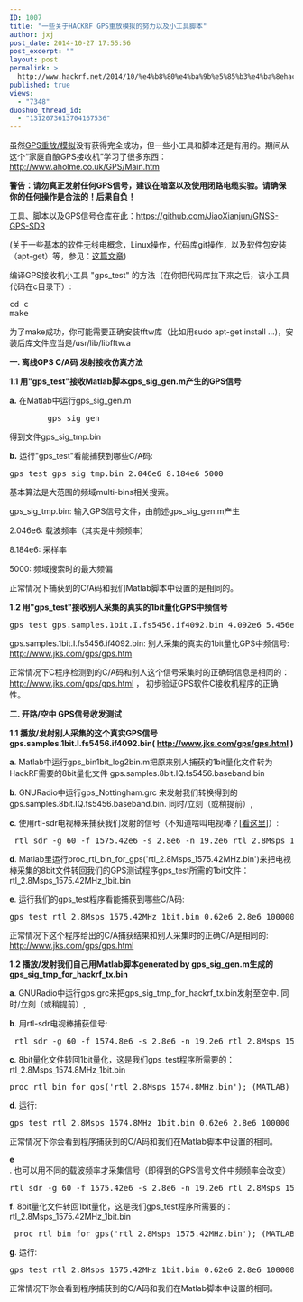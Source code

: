 ```yaml
---
ID: 1007
title: "一些关于HACKRF GPS重放模拟的努力以及小工具脚本"
author: jxj
post_date: 2014-10-27 17:55:56
post_excerpt: ""
layout: post
permalink: >
  http://www.hackrf.net/2014/10/%e4%b8%80%e4%ba%9b%e5%85%b3%e4%ba%8ehackrf-gps%e9%87%8d%e6%94%be%e6%a8%a1%e6%8b%9f%e7%9a%84%e5%8a%aa%e5%8a%9b%e4%bb%a5%e5%8f%8a%e5%b0%8f%e5%b7%a5%e5%85%b7%e8%84%9a%e6%9c%ac/
published: true
views:
  - "7348"
duoshuo_thread_id:
  - "1312073613704167536"
---
```

虽然<a href="http://sdr-x.github.io/%E4%B8%80%E4%BA%9B%E5%85%B3%E4%BA%8EGPS%E9%87%8D%E6%94%BE%E6%A8%A1%E6%8B%9F%E7%9A%84%E5%8A%AA%E5%8A%9B%E4%BB%A5%E5%8F%8A%E5%B0%8F%E5%B7%A5%E5%85%B7%E8%84%9A%E6%9C%AC/">GPS重放/模拟</a>没有获得完全成功，但一些小工具和脚本还是有用的。期间从这个“家庭自酿GPS接收机”学习了很多东西：<a href="http://www.aholme.co.uk/GPS/Main.htm">http://www.aholme.co.uk/GPS/Main.htm</a><!--more-->

<strong>**警告：请勿真正发射任何GPS信号，建议在暗室以及使用闭路电缆实验。请确保你的任何操作是合法的！后果自负！**</strong>

工具、脚本以及GPS信号仓库在此：<a href="https://github.com/JiaoXianjun/GNSS-GPS-SDR">https://github.com/JiaoXianjun/GNSS-GPS-SDR</a>

(关于一些基本的软件无线电概念，Linux操作，代码库git操作，以及软件包安装（apt-get）等，参见：<a href="http://sdr-x.github.io/rtl-sdr-rtl2832%E7%94%B5%E8%A7%86%E6%A3%92%E8%B7%9F%E8%B8%AA%E9%A3%9E%E6%9C%BAstep-by-step%E6%95%99%E7%A8%8B(tutorial%20ADS-B%20aircraft%20tracking%20by%20rtl-sdr%20rtl2832%20gr-air-modes)/">这篇文章</a>)

编译GPS接收机小工具 "gps_test" 的方法（在你把代码库拉下来之后，该小工具代码在c目录下）:
<pre class="lang:default decode:true ">cd c
make</pre>
为了make成功，你可能需要正确安装fftw库（比如用sudo apt-get install ...)，安装后库文件应当是/usr/lib/libfftw.a

<strong>一. 离线GPS C/A码 发射接收仿真方法</strong>

<strong>1.1 用"gps_test"接收Matlab脚本gps_sig_gen.m产生的GPS信号</strong>

<strong>a.</strong> 在Matlab中运行gps_sig_gen.m
<pre class="lang:default decode:true">        gps_sig_gen</pre>
得到文件gps_sig_tmp.bin

<strong>b.</strong> 运行"gps_test"看能捕获到哪些C/A码:
<pre class="lang:default decode:true ">gps_test gps_sig_tmp.bin 2.046e6 8.184e6 5000</pre>
基本算法是大范围的频域multi-bins相关搜索。

gps_sig_tmp.bin: 输入GPS信号文件，由前述gps_sig_gen.m产生

2.046e6: 载波频率（其实是中频频率）

8.184e6: 采样率

5000: 频域搜索时的最大频偏

正常情况下捕获到的C/A码和我们Matlab脚本中设置的是相同的。

<strong>1.2 用"gps_test"接收别人采集的真实的1bit量化GPS中频信号</strong>
<pre class="lang:default decode:true ">gps_test gps.samples.1bit.I.fs5456.if4092.bin 4.092e6 5.456e6 5000</pre>
gps.samples.1bit.I.fs5456.if4092.bin: 别人采集的真实的1bit量化GPS中频信号: <a href="http://www.jks.com/gps/gps.htm">http://www.jks.com/gps/gps.htm</a>

正常情况下C程序检测到的C/A码和别人这个信号采集时的正确码信息是相同的：<a href="http://www.jks.com/gps/gps.html">http://www.jks.com/gps/gps.html</a> ，
初步验证GPS软件C接收机程序的正确性。

<strong>二. 开路/空中 GPS信号收发测试</strong>

<strong>1.1 播放/发射别人采集的这个真实GPS信号gps.samples.1bit.I.fs5456.if4092.bin( <a href="http://www.jks.com/gps/gps.html">http://www.jks.com/gps/gps.html</a> )</strong>

<strong>a</strong>. Matlab中运行gps_bin1bit_log2bin.m把原来别人捕获的1bit量化文件转为HackRF需要的8bit量化文件 gps.samples.8bit.IQ.fs5456.baseband.bin

<strong>b</strong>. GNURadio中运行gps_Nottingham.grc 来发射我们转换得到的gps.samples.8bit.IQ.fs5456.baseband.bin. 同时/立刻（或稍提前）,

<strong>c</strong>. 使用rtl-sdr电视棒来捕获我们发射的信号（不知道啥叫电视棒？[<a href="http://sdr-x.github.io/rtl-sdr-rtl2832%E7%94%B5%E8%A7%86%E6%A3%92%E8%B7%9F%E8%B8%AA%E9%A3%9E%E6%9C%BAstep-by-step%E6%95%99%E7%A8%8B%28tutorial%20ADS-B%20aircraft%20tracking%20by%20rtl-sdr%20rtl2832%20gr-air-modes%29/">看这里</a>]）:
<pre class="lang:default decode:true"> rtl_sdr -g 60 -f 1575.42e6 -s 2.8e6 -n 19.2e6 rtl_2.8Msps_1575.42MHz.bin</pre>
<strong>d</strong>. Matlab里运行proc_rtl_bin_for_gps('rtl_2.8Msps_1575.42MHz.bin')来把电视棒采集的8bit文件转回我们的GPS测试程序gps_test所需的1bit文件：rtl_2.8Msps_1575.42MHz_1bit.bin

<strong>e</strong>. 运行我们的gps_test程序看能捕获到哪些C/A码:
<pre class="lang:default decode:true ">gps_test rtl_2.8Msps_1575.42MHz_1bit.bin 0.62e6 2.8e6 100000</pre>
正常情况下这个程序给出的C/A捕获结果和别人采集时的正确C/A是相同的: <a href="http://www.jks.com/gps/gps.html">http://www.jks.com/gps/gps.html</a>

<strong>1.2 播放/发射我们自己用Matlab脚本generated by gps_sig_gen.m生成的 gps_sig_tmp_for_hackrf_tx.bin</strong>

<strong>a</strong>. GNURadio中运行gps.grc来把gps_sig_tmp_for_hackrf_tx.bin发射至空中. 同时/立刻（或稍提前）,

<strong>b</strong>. 用rtl-sdr电视棒捕获信号:
<pre class="lang:default decode:true "> rtl_sdr -g 60 -f 1574.8e6 -s 2.8e6 -n 19.2e6 rtl_2.8Msps_1574.8MHz.bin</pre>
<strong>c</strong>. 8bit量化文件转回1bit量化，这是我们gps_test程序所需要的：rtl_2.8Msps_1574.8MHz_1bit.bin
<pre class="lang:default decode:true ">proc_rtl_bin_for_gps('rtl_2.8Msps_1574.8MHz.bin'); (MATLAB)</pre>
<strong>d</strong>. 运行:
<pre class="lang:default decode:true ">gps_test rtl_2.8Msps_1574.8MHz_1bit.bin 0.62e6 2.8e6 100000</pre>
正常情况下你会看到程序捕获到的C/A码和我们在Matlab脚本中设置的相同。

<strong>e</strong>. 也可以用不同的载波频率才采集信号（即得到的GPS信号文件中频频率会改变）
<pre class="lang:default decode:true ">rtl_sdr -g 60 -f 1575.42e6 -s 2.8e6 -n 19.2e6 rtl_2.8Msps_1575.42MHz.bin</pre>
<strong>f</strong>. 8bit量化文件转回1bit量化，这是我们gps_test程序所需要的：rtl_2.8Msps_1575.42MHz_1bit.bin
<pre class="lang:default decode:true "> proc_rtl_bin_for_gps('rtl_2.8Msps_1575.42MHz.bin'); (MATLAB)</pre>
<strong>g</strong>. 运行:
<pre class="lang:default decode:true">gps_test rtl_2.8Msps_1575.42MHz_1bit.bin 0.62e6 2.8e6 100000</pre>
正常情况下你会看到程序捕获到的C/A码和我们在Matlab脚本中设置的相同。
